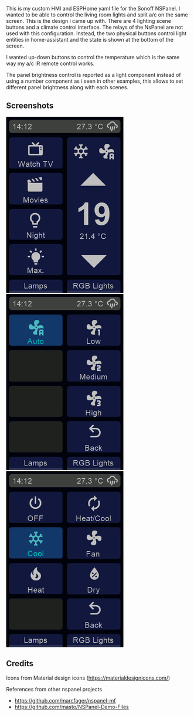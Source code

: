 This is my custom HMI and ESPHome yaml file for the Sonoff NSPanel. I wanted to be able to control the living room lights and split a/c on the same screen. This is the design i came up with. There are 4 lighting scene buttons and a climate control interface. The relays of the NsPanel are not used with this configuration. Instead, the two physical buttons control light entities in home-assistant and the state is shown at the bottom of the screen.

I wanted up-down buttons to control the temperature which is the same way my a/c IR remote control works. 

The panel brightness control is reported as a light component instead of using a number component as i seen in other examples, this allows to set different panel brightness along with each scenes. 


Screenshots
-----------

![Main screen](screenshots/main.png)
![Select fan speed](screenshots/select_fan.png)
![Select mode](screenshots/select_mode.png)


Credits
-------

Icons from Material design icons (https://materialdesignicons.com/)

References from other nspanel projects
- https://github.com/marcfager/nspanel-mf
- https://github.com/masto/NSPanel-Demo-Files







